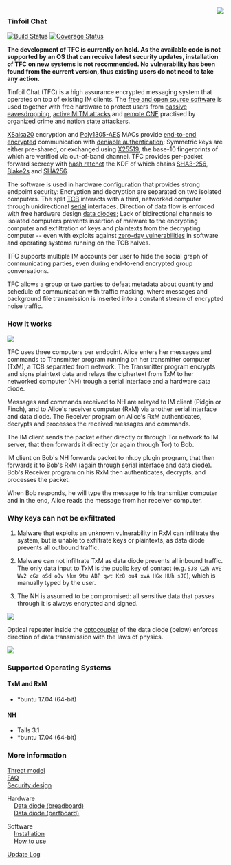 <img align="right" src="https://cs.helsinki.fi/u/oottela/tfclogo.png" style="position: relative; top: 0; left: 0;">

### Tinfoil Chat

[![Build Status](https://travis-ci.org/maqp/tfc.svg?branch=master)](https://travis-ci.org/maqp/tfc) [![Coverage Status](https://coveralls.io/repos/github/maqp/tfc/badge.svg?branch=master)](https://coveralls.io/github/maqp/tfc?branch=master)

**The development of TFC is currently on hold. As the available code is not supported by an OS that can receive latest security updates, installation of TFC on new systems is not recommended. No vulnerability has been found from the current version, thus existing users do not need to take any action.**

Tinfoil Chat (TFC) is a high assurance encrypted messaging system that
operates on top of existing IM clients. The 
[free and open source software](https://www.gnu.org/philosophy/free-sw.html)
is used together with free hardware to protect users from 
[passive eavesdropping](https://en.wikipedia.org/wiki/Upstream_collection), 
[active MITM attacks](https://en.wikipedia.org/wiki/Man-in-the-middle_attack)
and [remote CNE](https://www.youtube.com/watch?v=3euYBPlX9LM) practised by
organized crime and nation state attackers.

[XSalsa20](https://cr.yp.to/snuffle/salsafamily-20071225.pdf)
encryption and
[Poly1305-AES](https://cr.yp.to/mac/poly1305-20050329.pdf)
MACs provide
[end-to-end encrypted](https://en.wikipedia.org/wiki/End-to-end_encryption)
communication with
[deniable authentication](https://en.wikipedia.org/wiki/Deniable_encryption#Deniable_authentication):
Symmetric keys are either pre-shared, or exchanged using
[X25519](https://cr.yp.to/ecdh/curve25519-20060209.pdf),
the base-10 fingerprints of which are verified via out-of-band channel. TFC provides
per-packet forward secrecy with
[hash ratchet](https://en.wikipedia.org/wiki/Double_Ratchet_Algorithm)
the KDF of which chains
[SHA3-256](http://keccak.noekeon.org/Keccak-implementation-3.2.pdf),
[Blake2s](https://blake2.net/blake2_20130129.pdf)
and
[SHA256](http://www.iwar.org.uk/comsec/resources/cipher/sha256-384-512.pdf).

The software is used in hardware configuration that provides strong endpoint
security: Encryption and decryption are separated on two isolated computers.
The split
[TCB](https://en.wikipedia.org/wiki/Trusted_computing_base)
interacts with a third, networked computer through unidirectional
[serial](https://en.wikipedia.org/wiki/Universal_asynchronous_receiver/transmitter)
interfaces. Direction of data flow is enforced with free hardware design
[data diodes](https://en.wikipedia.org/wiki/Unidirectional_network);
Lack of bidirectional channels to isolated computers prevents insertion of malware
to the encrypting computer and exfiltration of keys and plaintexts from the
decrypting computer -- even with exploits against
[zero-day vulnerabilities](https://en.wikipedia.org/wiki/Zero-day_(computing))
in software and operating systems running on the TCB halves.

TFC supports multiple IM accounts per user to hide the social graph of
communicating parties, even during end-to-end encrypted group conversations.

TFC allows a group or two parties to defeat metadata about quantity and
schedule of communication with traffic masking, where messages and background
file transmission is inserted into a constant stream of encrypted noise traffic.


### How it works

![](https://cs.helsinki.fi/u/oottela/tfcwiki/tfc_overview.jpg)

TFC uses three computers per endpoint. Alice enters her messages and commands
to Transmitter program running on her transmitter computer (TxM), a TCB
separated from network. The Transmitter program encrypts and signs plaintext
data and relays the ciphertext from TxM to her networked computer (NH) trough a
serial interface and a hardware data diode.

Messages and commands received to NH are relayed to IM client (Pidgin or
Finch), and to Alice's receiver computer (RxM) via another serial interface and
data diode. The Receiver program on Alice's RxM authenticates, decrypts and
processes the received messages and commands.

The IM client sends the packet either directly or through Tor network to IM
server, that then forwards it directly (or again through Tor) to Bob.

IM client on Bob's NH forwards packet to nh.py plugin program, that then
forwards it to Bob's RxM (again through serial interface and data diode).
Bob's Receiver program on his RxM then authenticates, decrypts, and processes
the packet.

When Bob responds, he will type the message to his transmitter computer and in
the end, Alice reads the message from her receiver computer.


### Why keys can not be exfiltrated

1. Malware that exploits an unknown vulnerability in RxM can infiltrate the
system, but is unable to exfiltrate keys or plaintexts, as data diode prevents
all outbound traffic.

2. Malware can not infiltrate TxM as data diode prevents all inbound traffic.
The only data input to TxM is the public key of contact (e.g.
`5J8 C2h AVE Wv2 cGz oSd oQv Nkm 9tu ABP qwt Kz8 ou4 xvA HGx HUh sJC`),
which is manually typed by the user.

3. The NH is assumed to be compromised: all sensitive data that passes through
it is always encrypted and signed.

![](https://cs.helsinki.fi/u/oottela/tfcwiki/tfc_attacks.jpg)

Optical repeater inside the
[optocoupler](https://en.wikipedia.org/wiki/Opto-isolator)
of the data diode (below) enforces direction of data transmission with the laws
of physics.

![](https://www.cs.helsinki.fi/u/oottela/tfcwiki/ttl_dd_pb/23.jpg)


### Supported Operating Systems

#### TxM and RxM
- *buntu 17.04 (64-bit)

#### NH
- Tails 3.1
- *buntu 17.04 (64-bit)


### More information
[Threat model](https://github.com/maqp/tfc/wiki/Threat-model)<br>
[FAQ](https://github.com/maqp/tfc/wiki/FAQ)<br>
[Security design](https://github.com/maqp/tfc/wiki/Security-design)<br>

Hardware<Br>
&nbsp;&nbsp;&nbsp;&nbsp;[Data diode (breadboard)](https://github.com/maqp/tfc/wiki/TTL-Data-Diode-(breadboard))<br>
&nbsp;&nbsp;&nbsp;&nbsp;[Data diode (perfboard)](https://github.com/maqp/tfc/wiki/TTL-Data-Diode-(perfboard))<br>

Software<Br>
&nbsp;&nbsp;&nbsp;&nbsp;[Installation](https://github.com/maqp/tfc/wiki/Installation)<br>
&nbsp;&nbsp;&nbsp;&nbsp;[How to use](https://github.com/maqp/tfc/wiki/How-to-use)<br>

[Update Log](https://github.com/maqp/tfc/wiki/Update-Log)<br>
